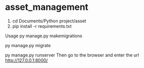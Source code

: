 # asset_management

1. cd Documents/Python project/asset
2. pip install -r requirements.txt



Usage
py manage.py makemigrations

py manage.py migrate

py manage.py runserver
Then go to the browser and enter the url http://127.0.0.1:8000/

